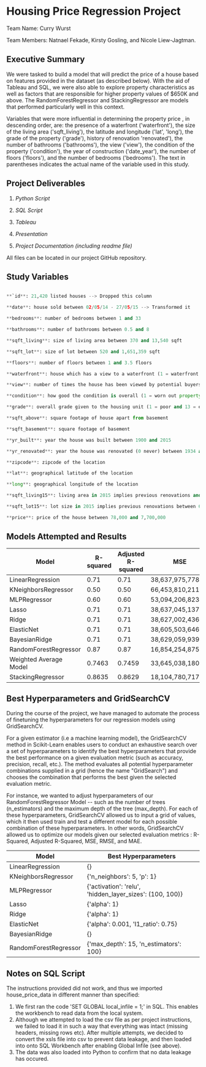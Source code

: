 # Housing Price Regression Project

Team Name: Curry Wurst


Team Members: Natnael Fekade, Kirsty Gosling, and Nicole Liew-Jagtman.


## Executive Summary

We were tasked to build a model that will predict the price of a house based on features provided in the dataset (as described below). With the aid of Tableau and SQL, we were also able to explore property characteristics as well as factors that are responsible for higher property values of $650K and above. The RandomForestRegressor and StackingRegressor are models that performed particularly well in this context. 

Variables that were more influential in determining the property price , in descending order, are: the presence of a waterfront ('waterfront'), the size of the living area ('sqft_living'), the latitude and longitude ('lat', 'long'), the grade of the property ('grade'), history of renovation 'renovated'), the number of bathrooms ('bathrooms'), the view ('view'), the condition of the property ('condition'), the year of construction ('date_year'), the number of floors ('floors'), and the number of bedrooms ('bedrooms'). The text in parentheses indicates the actual name of the variable used in this study.


## Project Deliverables

1. *Python Script*

2. *SQL Script*

3. *Tableau*

4. *Presentation*

5. *Project Documentation (including readme file)*

All files can be located in our project GitHub repository.



## Study Variables

```python

**`id**: 21,420 listed houses --> Dropped this column

**date**: house sold between 02/05/14 - 27/05/15 --> Transformed it

**bedrooms**: number of bedrooms between 1 and 33

**bathrooms**: number of bathrooms between 0.5 and 8

**sqft_living**: size of living area between 370 and 13,540 sqft

**sqft_lot**: size of lot between 520 and 1,651,359 sqft

**floors**: number of floors between 1 and 3.5 floors

**waterfront**: house which has a view to a waterfront (1 = waterfront and 0 = no waterfront)

**view**: number of times the house has been viewed by potential buyers between 0 and 4 views

**condition**: how good the condition is overall (1 = worn out property and 5 = excellent)

**grade**: overall grade given to the housing unit (1 = poor and 13 = excellent) between 3 and 13

**sqft_above**: square footage of house apart from basement

**sqft_basement**: square footage of basement

**yr_built**: year the house was built between 1900 and 2015

**yr_renovated**: year the house was renovated (0 never) between 1934 and 2015 --> Added a new column called **"renovated"** involving 0 = not renovated and 1 = renovated

**zipcode**: zipcode of the location

**lat**: geographical latitude of the location

**long**: geographical longitude of the location

**sqft_living15**: living area in 2015 implies previous renovations and might have affected the lot size between 399 and 6,210

**sqft_lot15**: lot size in 2015 implies previous renovations between 651 and 871,200

**price**: price of the house between 78,000 and 7,700,000

```

## Models Attempted and Results

|    Model              | R-squared | Adjusted R-squared |          MSE          |       RMSE        |        MAE         |
|----------------------|-----------|--------------------|-----------------------|-------------------|--------------------|
| LinearRegression      |   0.71    |        0.71        | 38,637,975,778.84     |    196,565.45     |    122,050.39      |
| KNeighborsRegressor  |   0.50    |        0.50        | 66,453,810,211.71     |    257,786.37     |    152,036.85      |
| MLPRegressor         |   0.60    |        0.60        | 53,094,206,823.71     |    230,421.80     |    149,299.69      |
| Lasso                |   0.71    |        0.71        | 38,637,045,137.10     |    196,563.08     |    122,047.91      |
| Ridge                |   0.71    |        0.71        | 38,627,002,436.87     |    196,537.53     |    121,994.64      |
| ElasticNet           |   0.71    |        0.71        | 38,605,503,646.56     |    196,482.83     |    121,857.52      |
| BayesianRidge        |   0.71    |        0.71        | 38,629,059,939.74     |    196,542.77     |    122,005.50      |
| RandomForestRegressor|   0.87    |        0.87        | 16,854,254,875.93     |    129,823.94     |     69,962.53      |
| Weighted Average Model| 0.7463   |       0.7459       | 33,645,038,180.38     |    183,425.84     |    107,849.70      |
| StackingRegressor    |  0.8635   |       0.8629       | 18,104,780,717.39     |    134,554.01     |     76,277.79      |


## Best Hyperparameters and GridSearchCV

During the course of the project, we have managed to automate the process of finetuning the hyperparameters for our regression models using GridSearchCV.

For a given estimator (i.e a machine learning model), the GridSearchCV method in Scikit-Learn enables users to conduct an exhaustive search over a set of hyperparameters to identify the best hyperparameters that provide the best performance on a given evaluation metric (such as accuracy, precision, recall, etc.). The method evaluates all potential hyperparameter combinations supplied in a grid (hence the name "GridSearch") and chooses the combination that performs the best given the selected evaluation metric.

For instance, we wanted to adjust hyperparameters of our RandomForestRegressor Model -- such as the number of trees (n_estimators) and the maximum depth of the tree (max_depth). For each of these hyperparameters, GridSearchCV allowed us to input a grid of values, which it then used train and test a different model for each possible combination of these hyperparameters.  In other words, GridSearchCV allowed us to optimize our models given our selected evaluation metrics : R-Squared, Adjusted R-Squared, MSE, RMSE, and MAE.


| Model | Best Hyperparameters |
| --- | --- |
| LinearRegression | {} |
| KNeighborsRegressor | {'n_neighbors': 5, 'p': 1} |
| MLPRegressor | {'activation': 'relu', 'hidden_layer_sizes': (100, 100)} |
| Lasso | {'alpha': 1} |
| Ridge | {'alpha': 1} |
| ElasticNet | {'alpha': 0.001, 'l1_ratio': 0.75} |
| BayesianRidge | {} |
| RandomForestRegressor | {'max_depth': 15, 'n_estimators': 100} |



## Notes on SQL Script

The instructions provided did not work, and thus we imported house_price_data in different manner than specified:

1. We first ran the code 'SET GLOBAL local_infile = 1;' in SQL. This enables the workbench to read data from the local system.
2. Although we attempted to load the csv file as per project instructions, we failed to load it in such a way that everything was intact (missing headers, missing rows etc). After multiple attempts, we decided to convert the xsls file into csv to prevent data leakage, and then loaded into onto SQL Workbench after enabling Global Infile (see above).
3. The data was also loaded into Python to confirm that no data leakage has occured.






```python

```
